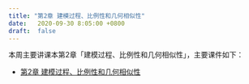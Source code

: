 ```yaml
---
title: "第2章 建模过程、比例性和几何相似性"
date:   2020-09-30 8:05:00 +0800
draft:  false
---
```


本周主要讲课本第2章「建模过程、比例性和几何相似性」，主要课件如下：

- [第2章 建模过程、比例性和几何相似性](./chap02.pdf)
